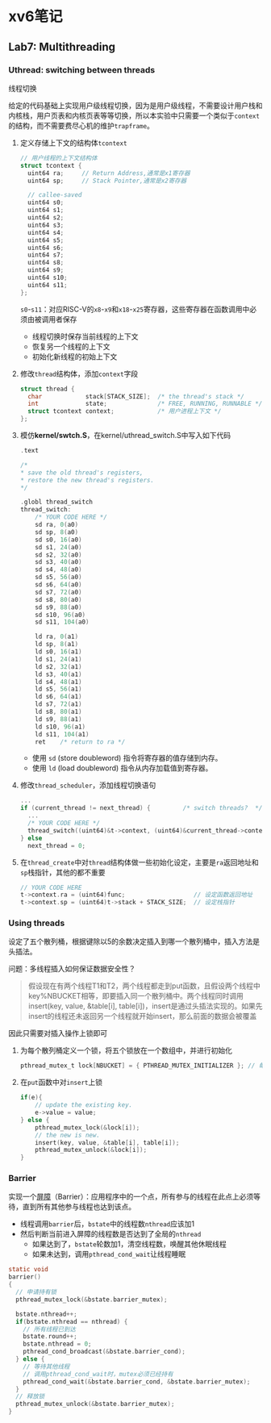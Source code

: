 # xv6笔记

## Lab7: Multithreading

### Uthread: switching between threads

线程切换

给定的代码基础上实现用户级线程切换，因为是用户级线程，不需要设计用户栈和内核栈，用户页表和内核页表等等切换，所以本实验中只需要一个类似于`context`的结构，而不需要费尽心机的维护`trapframe`。

1. 定义存储上下文的结构体`tcontext`

   ```c
   // 用户线程的上下文结构体
   struct tcontext {
     uint64 ra;		// Return Address,通常是x1寄存器
     uint64 sp;		// Stack Pointer,通常是x2寄存器
   
     // callee-saved
     uint64 s0;
     uint64 s1;
     uint64 s2;
     uint64 s3;
     uint64 s4;
     uint64 s5;
     uint64 s6;
     uint64 s7;
     uint64 s8;
     uint64 s9;
     uint64 s10;
     uint64 s11;
   };
   
   ```

   `s0`-`s11`：对应RISC-V的`x8`-`x9`和`x18`-`x25`寄存器，这些寄存器在函数调用中必须由被调用者保存

   - 线程切换时保存当前线程的上下文
   - 恢复另一个线程的上下文
   - 初始化新线程的初始上下文

2. 修改`thread`结构体，添加`context`字段

   ```c
   struct thread {
     char            stack[STACK_SIZE];  /* the thread's stack */
     int             state;              /* FREE, RUNNING, RUNNABLE */
     struct tcontext context;            /* 用户进程上下文 */
   };
   ```

3. 模仿**kernel/swtch.S**，在kernel/uthread_switch.S中写入如下代码

   ```c
   .text
   
   /*
   * save the old thread's registers,
   * restore the new thread's registers.
   */
   
   .globl thread_switch
   thread_switch:
       /* YOUR CODE HERE */
       sd ra, 0(a0)
       sd sp, 8(a0)
       sd s0, 16(a0)
       sd s1, 24(a0)
       sd s2, 32(a0)
       sd s3, 40(a0)
       sd s4, 48(a0)
       sd s5, 56(a0)
       sd s6, 64(a0)
       sd s7, 72(a0)
       sd s8, 80(a0)
       sd s9, 88(a0)
       sd s10, 96(a0)
       sd s11, 104(a0)
   
       ld ra, 0(a1)
       ld sp, 8(a1)
       ld s0, 16(a1)
       ld s1, 24(a1)
       ld s2, 32(a1)
       ld s3, 40(a1)
       ld s4, 48(a1)
       ld s5, 56(a1)
       ld s6, 64(a1)
       ld s7, 72(a1)
       ld s8, 80(a1)
       ld s9, 88(a1)
       ld s10, 96(a1)
       ld s11, 104(a1)
       ret    /* return to ra */
   ```

   - 使用 `sd` (store doubleword) 指令将寄存器的值存储到内存。
   - 使用 `ld` (load doubleword) 指令从内存加载值到寄存器。

4. 修改`thread_scheduler`，添加线程切换语句

   ```c
   ...
   if (current_thread != next_thread) {         /* switch threads?  */
     ...
     /* YOUR CODE HERE */
     thread_switch((uint64)&t->context, (uint64)&current_thread->context);
   } else
     next_thread = 0;
   ```

5. 在`thread_create`中对`thread`结构体做一些初始化设定，主要是`ra`返回地址和`sp`栈指针，其他的都不重要

   ```c
   // YOUR CODE HERE
   t->context.ra = (uint64)func;                   // 设定函数返回地址
   t->context.sp = (uint64)t->stack + STACK_SIZE;  // 设定栈指针
   ```

### Using threads

设定了五个散列桶，根据键除以5的余数决定插入到哪一个散列桶中，插入方法是头插法。

问题：多线程插入如何保证数据安全性？

> 假设现在有两个线程T1和T2，两个线程都走到put函数，且假设两个线程中key%NBUCKET相等，即要插入同一个散列桶中。两个线程同时调用insert(key, value, &table[i], table[i])，insert是通过头插法实现的。如果先insert的线程还未返回另一个线程就开始insert，那么前面的数据会被覆盖

因此只需要对插入操作上锁即可

1. 为每个散列桶定义一个锁，将五个锁放在一个数组中，并进行初始化

   ```c
   pthread_mutex_t lock[NBUCKET] = { PTHREAD_MUTEX_INITIALIZER }; // 每个散列桶一把锁
   ```

2. 在`put`函数中对`insert`上锁

   ```c
   if(e){
       // update the existing key.
       e->value = value;
   } else {
       pthread_mutex_lock(&lock[i]);
       // the new is new.
       insert(key, value, &table[i], table[i]);
       pthread_mutex_unlock(&lock[i]);
   }
   ```

### Barrier

实现一个[屏障](http://en.wikipedia.org/wiki/Barrier_(computer_science))（Barrier）：应用程序中的一个点，所有参与的线程在此点上必须等待，直到所有其他参与线程也达到该点。

- 线程调用`barrier`后，`bstate`中的线程数`nthread`应该加1
- 然后判断当前进入屏障的线程数是否达到了全局的`nthread`
  - 如果达到了，`bstate`轮数加1，清空线程数，唤醒其他休眠线程
  - 如果未达到，调用`pthread_cond_wait`让线程睡眠

```c
static void 
barrier()
{
  // 申请持有锁
  pthread_mutex_lock(&bstate.barrier_mutex);

  bstate.nthread++;
  if(bstate.nthread == nthread) {
    // 所有线程已到达
    bstate.round++;
    bstate.nthread = 0;
    pthread_cond_broadcast(&bstate.barrier_cond);
  } else {
    // 等待其他线程
    // 调用pthread_cond_wait时，mutex必须已经持有
    pthread_cond_wait(&bstate.barrier_cond, &bstate.barrier_mutex);
  }
  // 释放锁
  pthread_mutex_unlock(&bstate.barrier_mutex);
}
```

